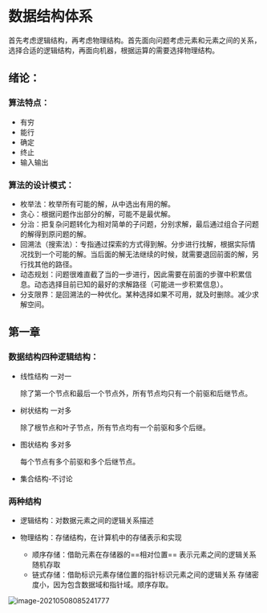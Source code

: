# 数据结构体系

首先考虑逻辑结构，再考虑物理结构。首先面向问题考虑元素和元素之间的关系，选择合适的逻辑结构，再面向机器，根据运算的需要选择物理结构。

## 绪论：

### 算法特点：

- 有穷
- 能行
- 确定
- 终止
- 输入输出

### 算法的设计模式：

- 枚举法：枚举所有可能的解，从中选出有用的解。
- 贪心：根据问题作出部分的解，可能不是最优解。
- 分治：把复杂问题转化为相对简单的子问题，分别求解，最后通过组合子问题的解得到原问题的解。
- 回溯法（搜索法）：专指通过探索的方式得到解。分步进行找解，根据实际情况找到一个可能的解。当后面的解无法继续的时候，就需要退回前面的解，另行找其他的路径。
- 动态规划：问题很难直截了当的一步进行，因此需要在前面的步骤中积累信息。动态选择目前已知的最好的求解路径（可能进一步积累信息）。
- 分支限界：是回溯法的一种优化。某种选择如果不可用，就及时删除。减少求解空间。

## 第一章

### 数据结构四种逻辑结构：

- 线性结构  一对一

  除了第一个节点和最后一个节点外，所有节点均只有一个前驱和后继节点。

  

- 树状结构 一对多

  除了根节点和叶子节点，所有节点均有一个前驱和多个后继。

  

- 图状结构 多对多

  每个节点有多个前驱和多个后继节点。

  

- 集合结构-不讨论

### 两种结构

- 逻辑结构：对数据元素之间的逻辑关系描述

- 物理结构：存储结构，在计算机中的存储表示和实现
  - 顺序存储：借助元素在存储器的==相对位置== 表示元素之间的逻辑关系  随机存取
  - 链式存储：借助标识元素存储位置的指针标识元素之间的逻辑关系 存储密度小，因为包含数据域和指针域。顺序存取。

![image-20210508085241777](D:%5C013_GitHubDesktopSetup_data%5CSharing-of-publicly-available-study-records-at-the-graduate-level%5C%E6%95%B0%E6%8D%AE%E7%BB%93%E6%9E%84%5C%E6%95%B0%E6%8D%AE%E7%BB%93%E6%9E%84.assets%5Cimage-20210508085241777.png)





